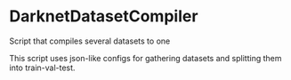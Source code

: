 # DarknetDatasetCompiler
Script that compiles several datasets to one


This script uses json-like configs for gathering datasets and splitting them into train-val-test.
